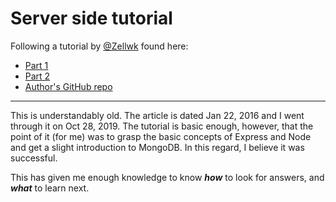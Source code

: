 # Server side tutorial
Following a tutorial by [@Zellwk](https://github.com/zellwk) found here:
+ [Part 1](https://zellwk.com/blog/crud-express-mongodb)
+ [Part 2](https://zellwk.com/blog/crud-express-and-mongodb-2/)
+ [Author's GitHub repo](https://github.com/zellwk/crud-express-mongo)

-------
This is understandably old. The article is dated Jan 22, 2016 and I went through it on Oct 28, 2019. The tutorial is basic enough, however, that the point of it (for me) was to grasp the basic concepts of Express and Node and get a slight introduction to MongoDB. In this regard, I believe it was successful.

This has given me enough knowledge to know ___how___ to look for answers, and ___what___ to learn next.
